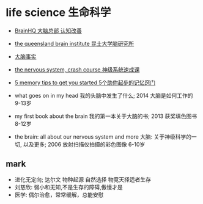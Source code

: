 # life science 生命科学

- [BrainHQ 大脑总部 认知改善](https://www.brainhq.com)
- [the queensland brain institute 昆士大学脑研究所](https://qbi.uq.edu.au)
- [大脑事实](http://www.brainfacts.org)
- [the nervous system, crash course 神级系统速成课](https://www.youtube.com/watch?_time_continue=113&v=qPix_X-9t7E)
- [5 memory tips to get you started 5个助你起步的记忆窍门](https://www.youtube.com/watch?_v=bEx60e_45-Q)

- what goes on in my head 我的头脑中发生了什么; 2014 大脑是如何工作的 9-13岁
- my first book about the brain 我的第一本关于大脑的书; 2013 获奖填色图书 8-12岁
- the brain: all about our nervous system and more 大脑: 关于神级科学的一切, 以及更多; 2006 放射扫描仪拍摄的彩色图像 6-10岁

## mark

- 进化无定向; 达尔文 物种起源 自然选择 物竞天择适者生存
- 刘慈欣: 弱小和无知,不是生存的障碍,傲慢才是
- 医学: 偶尔治愈，常常缓解，总能安慰
